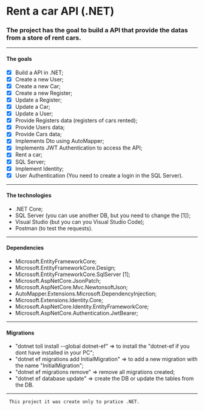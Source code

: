 ﻿# Rent a car API (.NET)
### The project has the goal to build a API that provide the datas from a store of rent cars.
---
#### The goals
- [x] Build a API in .NET;
- [x] Create a new User;
- [x] Create a new Car;
- [x] Create a new Register;
- [x] Update a Register;
- [x] Update a Car;
- [x] Update a User;
- [x] Provide Registers data (registers of cars rented);
- [x] Provide Users data;
- [x] Provide Cars data;
- [x] Implements Dto using AutoMapper;
- [x] Implements JWT Authentication to access the API;
- [x] Rent a car;
- [x] SQL Server; 
- [x] Implement Identity; 
- [x] User Authentication (You need to create a login in the SQL Server).

---
#### The technologies
- .NET Core;
- SQL Server (you can use another DB, but you need to change the [1]);
- Visual Studio (but you can you Visual Studio Code);
- Postman (to test the requests).
---
#### Dependencies
- Microsoft.EntityFrameworkCore;
- Microsoft.EntityFrameworkCore.Design;
- Microsoft.EntityFrameworkCore.SqlServer [1];
- Microsoft.AspNetCore.JsonPatch;
- Microsoft.AspNetCore.Mvc.NewtonsoftJson;
- AutoMapper.Extensions.Microsoft.DependencyInjection;
- Microsoft.Extensions.Identity.Core;
- Microsoft.AspNetCore.Identity.EntityFrameworkCore;
- Microsoft.AspNetCore.Authentication.JwtBearer;
---
#### Migrations
- "dotnet toll install --global dotnet-ef" => to install the "dotnet-ef if you dont have installed in your PC";
- "dotnet ef migrations add InitialMigration" => to add a new migration with the name "InitialMigration";
- "dotnet ef migrations remove" => remove all migrations created; 
- "dotnet ef database update" => create the DB or update the tables from the DB.
---
```diff
 This project it was create only to pratice .NET.
 ```
